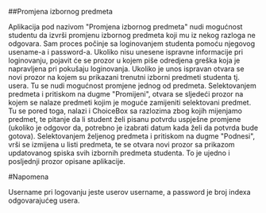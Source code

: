##Promjena izbornog predmeta

Aplikacija pod nazivom "Promjena izbornog predmeta" nudi mogućnost studentu da izvrši promjenu izbornog predmeta koji mu iz nekog razloga ne odgovara.
Sam proces počinje sa loginovanjem studenta pomoću njegovog usename-a i password-a. Ukoliko nisu unesene ispravne informacije pri loginovanju, pojavit će se prozor u kojem piše odredjena greška koja je napravljena pri pokušaju loginovanja.
Ukoliko je unos ispravan otvara se novi prozor na kojem su prikazani trenutni izborni predmeti studenta tj. usera. Tu se nudi mogućnost promjene jednog od predmeta. Selektovanjem predmeta i pritiskom na dugme "Promijeni", otvara se sljedeći prozor na kojem se nalaze predmeti kojim je moguće zamijeniti selektovani predmet. Tu se pored toga, nalazi i ChoiceBox sa razlozima zbog kojih mijenjamo predmet, te pitanje da li student želi pisanu potvrdu uspješne promjene (ukoliko je odgovor da, potrebno je izabrati datum kada želi da potvrda bude gotova). Selektovanjem željenog predmeta i pritiskom na dugme "Podnesi", vrši se izmijena u listi predmeta, te se otvara novi prozor sa prikazom updatovanog spiska svih izbornih predmeta studenta. To je ujedno i posljednji prozor opisane aplikacije.


#Napomena

Username pri logovanju jeste userov username, a password je broj indexa odgovarajućeg usera.
